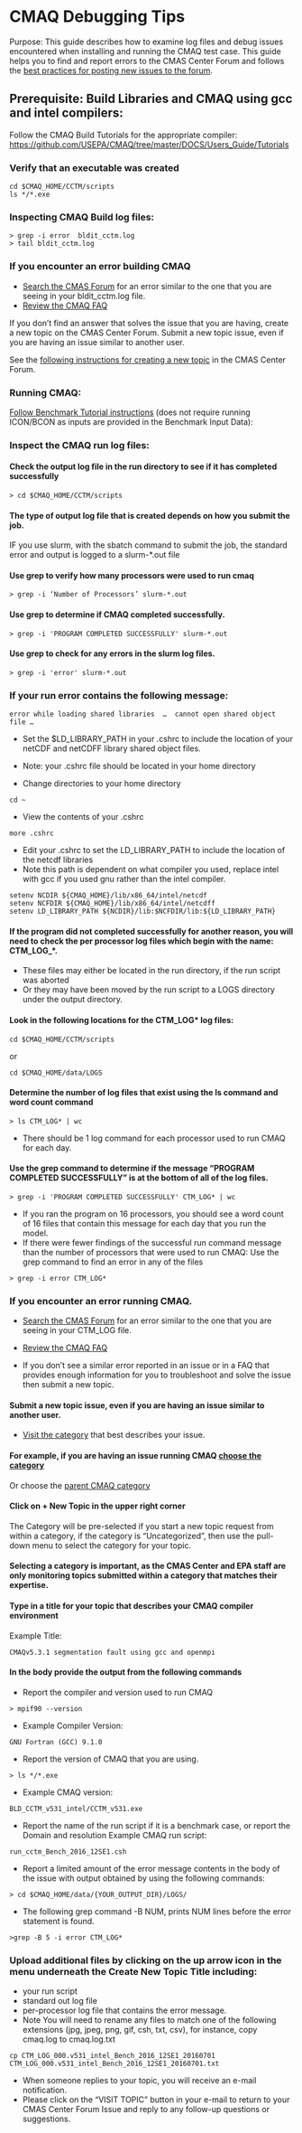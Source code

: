 # CMAQ Debugging Tips

Purpose: This guide describes how to examine log files and debug issues encountered when installing and running the CMAQ test case.
This guide helps you to find and report errors to the CMAS Center Forum and follows the [best practices for posting new issues to the forum](https://forum.cmascenter.org/t/please-read-before-posting/1321).

## Prerequisite: Build Libraries and CMAQ using gcc and intel compilers: 
Follow the CMAQ Build Tutorials for the appropriate compiler: https://github.com/USEPA/CMAQ/tree/master/DOCS/Users_Guide/Tutorials

### Verify that an executable was created
```
cd $CMAQ_HOME/CCTM/scripts
ls */*.exe
```

### Inspecting CMAQ Build log files:
```
> grep -i error  bldit_cctm.log
> tail bldit_cctm.log
```

### If you encounter an error building CMAQ
* [Search the CMAS Forum](https://forum.cmascenter.org/search?expanded=true) for an error similar to the one that you are seeing in your bldit_cctm.log file.
* [Review the CMAQ FAQ](https://www.epa.gov/cmaq/frequent-cmaq-questions)

If you don’t find an answer that solves the issue that you are having, create a new topic on the CMAS Center Forum.
Submit a new topic issue, even if you are having an issue similar to another user.

See the [following instructions for creating a new topic](https://github.com/lizadams/CMAQ/new/master/DOCS/Users_Guide/Tutorials#submit-a-new-topic-issue-even-if-you-are-having-an-issue-similar-to-another-user) in the CMAS Center Forum.


### Running CMAQ:
[Follow Benchmark Tutorial instructions](https://github.com/USEPA/CMAQ/blob/master/DOCS/Users_Guide/Tutorials/CMAQ_UG_tutorial_benchmark.md) 
(does not require running ICON/BCON as inputs are provided in the Benchmark Input Data):


### Inspect the CMAQ  run log files:

#### Check the output log file in the run directory to see if it has completed successfully
```
> cd $CMAQ_HOME/CCTM/scripts
```

#### The type of output log file that is created depends on how you submit the job.
IF you use slurm, with the sbatch command to submit the job, the standard error and output is logged to a slurm-*.out file

#### Use grep to verify how many processors were used to run cmaq

```
> grep -i ‘Number of Processors’ slurm-*.out
```

#### Use grep to determine if CMAQ completed successfully.

```
> grep -i 'PROGRAM COMPLETED SUCCESSFULLY' slurm-*.out
```

#### Use grep to check for any errors in the slurm log files.
```
> grep -i 'error' slurm-*.out
```

### If your run error contains the following message:

```
error while loading shared libraries  …  cannot open shared object file …
```

* Set the $LD_LIBRARY_PATH in your .cshrc to include the location of your netCDF and netCDFF library shared object files. 
* Note: your .cshrc file should be located in your home directory

* Change directories to your home directory
```
cd ~
```
* View the contents of your .cshrc
```
more .cshrc
```

* Edit your .cshrc to set the LD_LIBRARY_PATH to include the location of the netcdf libraries
* Note this path is dependent on what compiler you used, replace intel with gcc if you used gnu rather than the intel compiler.
```
setenv NCDIR ${CMAQ_HOME}/lib/x86_64/intel/netcdf
setenv NCFDIR ${CMAQ_HOME}/lib/x86_64/intel/netcdff
setenv LD_LIBRARY_PATH ${NCDIR}/lib:$NCFDIR/lib:${LD_LIBRARY_PATH}
```

#### If the program did not completed successfully for another reason, you will need to check the per processor log files which begin with the name: CTM_LOG_*.
* These files may either be located in the run directory, if the run script was aborted
* Or they may have been moved by the run script to a LOGS directory under the output directory. 

#### Look in the following locations for the CTM_LOG* log files:
```
cd $CMAQ_HOME/CCTM/scripts
```
or
```
cd $CMAQ_HOME/data/LOGS
```

#### Determine the number of log files that exist using the ls command and word count command
```
> ls CTM_LOG* | wc
```

* There should be 1 log command for each processor used to run CMAQ for each day.

#### Use the grep command to determine if the message “PROGRAM COMPLETED SUCCESSFULLY” is at the bottom of all of the log files.
```
> grep -i 'PROGRAM COMPLETED SUCCESSFULLY' CTM_LOG* | wc
```

* If you ran the program on 16 processors, you should see a word count of 16 files that contain this message for each day that you run the model.
* If there were fewer findings of the successful run command message than the number of processors that were used to run CMAQ:
Use the grep command to find an error in any of the files
```
> grep -i error CTM_LOG*
```

### If you encounter an error running CMAQ.
* [Search the CMAS Forum](https://forum.cmascenter.org/search?expanded=true) for an error similar to the one that you are seeing in your CTM_LOG file.
* [Review the CMAQ FAQ](https://www.epa.gov/cmaq/frequent-cmaq-questions)

* If you don’t see a similar error reported in an issue or in a FAQ that provides enough information for you to troubleshoot and solve the issue then submit a new topic.

#### Submit a new topic issue, even if you are having an issue similar to another user.

* [Visit the category](https://forum.cmascenter.org/categories) that best describes your issue.

#### For example, if you are having an issue running CMAQ [choose the category](https://forum.cmascenter.org/c/cmaq/run-time-errors-and-issues/14)

Or choose the [parent CMAQ category](https://forum.cmascenter.org/c/cmaq/7) 

#### Click on + New Topic in the upper right corner
The Category will be pre-selected if you start a new topic request from within a category, if the category is “Uncategorized”, then use the pull-down menu to select the category for your topic.

#### Selecting a category is important, as the CMAS Center and EPA staff are only monitoring topics submitted within a category that matches their expertise.
 
#### Type in a title for your topic that describes your CMAQ compiler environment
Example Title: 
```
CMAQv5.3.1 segmentation fault using gcc and openmpi
```

#### In the body provide the output from the following commands
* Report the compiler and version used to run CMAQ
```
> mpif90 --version
```

* Example Compiler Version:
```
GNU Fortran (GCC) 9.1.0
```

* Report the version of CMAQ that you are using.
```
> ls */*.exe
```

* Example CMAQ version:
```
BLD_CCTM_v531_intel/CCTM_v531.exe
```

* Report the name of the run script if it is a benchmark case, or report the Domain and resolution
Example CMAQ run script:
```
run_cctm_Bench_2016_12SE1.csh
```

* Report a limited amount of the error message contents in the body of the issue with output obtained by using the following commands:
```
> cd $CMAQ_HOME/data/{YOUR_OUTPUT_DIR}/LOGS/
```
* The following grep command -B NUM, prints NUM lines before the error statement is found.
```
>grep -B 5 -i error CTM_LOG*
```

### Upload additional files by clicking on the up arrow icon in the menu underneath the Create New Topic Title including:
* your run script
* standard out log file
* per-processor log file that contains the error message.
* Note You will need to rename any files to match one of the following extensions (jpg, jpeg, png, gif, csh, txt, csv), for instance, copy cmaq.log to cmaq.log.txt

```
cp CTM_LOG_000.v531_intel_Bench_2016_12SE1_20160701 CTM_LOG_000.v531_intel_Bench_2016_12SE1_20160701.txt
```

* When someone replies to your topic, you will receive an e-mail notification. 
* Please click on the “VISIT TOPIC” button in your e-mail to return to your CMAS Center Forum Issue and reply to any follow-up questions or suggestions. 
